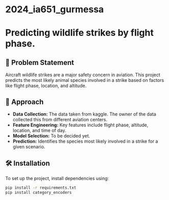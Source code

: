 # 2024_ia651_gurmessa

# Predicting wildlife strikes by flight phase.

## 🦅 Problem Statement

Aircraft wildlife strikes are a major safety concern in aviation. This project predicts the most likely animal species involved in a strike based on factors like flight phase, location, and altitude.

## 📌 Approach

- **Data Collection:** The data taken from kaggle. The owner of the data collected this from different aviation centers.
- **Feature Engineering:** Key features include flight phase, altitude, location, and time of day.
- **Model Selection:** To be decided yet.
- **Prediction:** Identifies the species most likely involved in a strike for a given scenario.

## 🛠 Installation

To set up the project, install dependencies using:

```bash
pip install -r requirements.txt
pip install category_encoders

```

